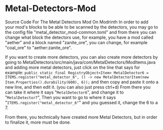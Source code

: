 # Metal-Detectors-Mod
Source Code For The Metal Detectors Mod On Modrinth
In order to add your mod's blocks to be able to be scanned by the detectors,
you may go to the config file "metal_detector_mod-common.toml" and from there
you can change what block the detectors use, for example, you have a mod called
"aether" and a block named "zanite_ore", you can change, for example "coal_ore"
to "aether:zanite_ore". 

  If you want to create more detectors, you can also create more detectors by going to
MetalDetectors/src/main/java/com/MetalDetectors/ModItems.java and adding more
metal detectors, just click on the line that says for example:
```public static final RegistryObject<Item> MetalDetector6 = ITEMS.register("metal_detector_6", () -> new MetalDetectorItem(new Item.Properties().durability(600), 6));```
and then copy and paste it onto a new line, and then edit it. (you can also just press ctrl+d)
From there you can take it where it says "```MetalDetector6```", and change it to "```MetalDetector7```",
Then you want to go to where it says "```ITEMS.register("metal_detector_6"```"
and you guessed it, change the 6 to a 7.

From there, you technically have created more Metal Detectors, but in order to finalize it, more must be done.
